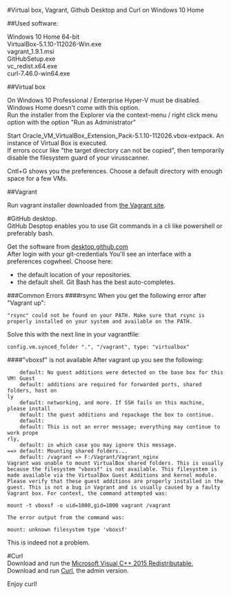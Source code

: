 #Virtual box, Vagrant, Github Desktop and Curl on Windows 10 Home  
  
##Used software:
  
Windows 10 Home 64-bit  
VirtualBox-5.1.10-112026-Win.exe  
vagrant_1.9.1.msi  
GitHubSetup.exe  
vc_redist.x64.exe  
curl-7.46.0-win64.exe  
  
##Virtual box
  
On Windows 10 Professional / Enterprise Hyper-V must be disabled. Windows Home doesn't come with this option.  
Run the installer from the Explorer via the context-menu / right click menu option with the option "Run as Administrator"  
  
Start Oracle_VM_VirtualBox_Extension_Pack-5.1.10-112026.vbox-extpack. An instance of Virtual Box is executed.  
If errors occur like "the target directory can not be copied", then temporarily disable the filesystem guard of your virusscanner.  
  
Cntl+G shows you the preferences. Choose a default directory with enough space for a few VMs.  

##Vagrant
  
Run vagrant installer downloaded from [the Vagrant site](https://www.vagrantup.com/downloads.html).  
  
#GitHub desktop.  
GitHub Desptop enables you to use Git commands in a cli like powershell or preferably bash.  
  
Get the software from [desktop.github.com](https://desktop.github.com/)  
After login with your git-credentials You'll see an interface with a preferences cogwheel. Choose here:  
 - the default location of your repositories.  
 - the default shell. Git Bash has the best auto-completes.  
   
###Common Errors
####rsync
When you get the following error after "Vagrant up":  
```
"rsync" could not be found on your PATH. Make sure that rsync is properly installed on your system and available on the PATH.
```
Solve this with the next line in your vagrantfile:
```
config.vm.synced_folder ".", "/vagrant", type: "virtualbox"  
```
####"vboxsf" is not available 
After vagrant up you see the following:
```
    default: No guest additions were detected on the base box for this VM! Guest
    default: additions are required for forwarded ports, shared folders, host on                                                                                                                ly
    default: networking, and more. If SSH fails on this machine, please install
    default: the guest additions and repackage the box to continue.
    default:
    default: This is not an error message; everything may continue to work prope                                                                                                                rly,
    default: in which case you may ignore this message.
==> default: Mounting shared folders...
    default: /vagrant => F:/Vagrant/Vagrant_nginx
Vagrant was unable to mount VirtualBox shared folders. This is usually
because the filesystem "vboxsf" is not available. This filesystem is
made available via the VirtualBox Guest Additions and kernel module.
Please verify that these guest additions are properly installed in the
guest. This is not a bug in Vagrant and is usually caused by a faulty
Vagrant box. For context, the command attempted was:

mount -t vboxsf -o uid=1000,gid=1000 vagrant /vagrant

The error output from the command was:

mount: unknown filesystem type 'vboxsf'
```
This is indeed not a problem.  
  
#Curl  
Download and run the [Microsoft Visual C++ 2015 Redistributable.](https://www.microsoft.com/en-us/download/details.aspx?id=48145)  
Download and run [Curl](http://www.confusedbycode.com/curl/#downloads), the admin version.  
  
Enjoy curl!
